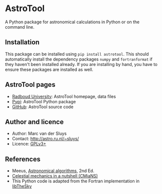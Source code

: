 # AstroTool #

A Python package for astronomical calculations in Python or on the command line.


## Installation ##

This package can be installed using `pip install astrotool`.  This should automatically install the
dependency packages `numpy` and `fortranformat` if they haven't been installed already.  If you are installing
by hand, you have to ensure these packages are installed as well.


## AstroTool pages ##

* [Radboud University](http://astro.ru.nl/~sluys/AstroTool/): AstroTool homepage, data files
* [Pypi](https://pypi.org/project/astrotool/): AstroTool Python package
* [GitHub](https://github.com/MarcvdSluys/AstroTool): AstroTool source code


## Author and licence ##

* Author: Marc van der Sluys
* Contact: http://astro.ru.nl/~sluys/
* Licence: [GPLv3+](https://www.gnu.org/licenses/gpl.html)


## References ##

* Meeus, [Astronomical algorithms](https://www.willbell.com/math/MC1.HTM), 2nd Ed.
* [Celestial mechanics in a nutshell (CMiaNS)](https://cmians.sourceforge.io/)
* This Python code is adapted from the Fortran implementation in [libTheSky](http://libthesky.sourceforge.net/)
